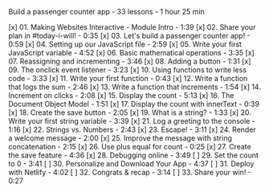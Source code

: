 
Build a passenger counter app - 33 lessons - 1 hour 25 min

[x] 01. Making Websites Interactive - Module Intro - 1:39
[x] 02. Share your plan in #today-i-will! - 0:35
[x] 03. Let's build a passenger counter app! - 0:59
[x] 04. Setting up our JavaScript file - 2:59
[x] 05. Write your first JavaScript variable - 4:52
[x] 06. Basic mathematical operations - 3:35
[x] 07. Reassigning and incrementing - 3:46
[x] 08. Adding a button - 1:31
[x] 09. The onclick event listener - 3:23
[x] 10. Using functions to write less code - 3:33
[x] 11. Write your first function - 0:43
[x] 12. Write a function that logs the sum - 2:46
[x] 13. Write a function that increments - 1:54
[x] 14. Increment on clicks - 2:08
[x] 15. Display the count - 5:13
[x] 16. The Document Object Model - 1:51
[x] 17. Display the count with innerText - 0:39
[x] 18. Create the save button - 2:05
[x] 19. What is a string? - 1:33
[x] 20. Write your first string variable - 3:39
[x] 21. Log a greeting to the console - 1:16
[x] 22. Strings vs. Numbers - 2:43
[x] 23. Escape! - 3:11
[x] 24. Render a welcome message - 2:00
[x] 25. Improve the message with string concatenation - 2:15
[x] 26. Use plus equal for count - 0:25
[x] 27. Create the save feature - 4:36
[x] 28. Debugging online - 3:49
[ ] 29. Set the count to 0 - 3:41
[ ] 30. Personalize and Download Your App - 4:37
[ ] 31. Deploy with Netlify - 4:02
[ ] 32. Congrats & recap - 3:14
[ ] 33. Share your win! - 0:27